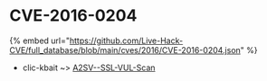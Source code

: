 # CVE-2016-0204
{% embed url="https://github.com/Live-Hack-CVE/full_database/blob/main/cves/2016/CVE-2016-0204.json" %}

* clic-kbait ~> [A2SV--SSL-VUL-Scan](https://www.alice-snow.ru/2016/database/cve-2016-0204/a2sv--ssl-vul-scan-clic-kbait)